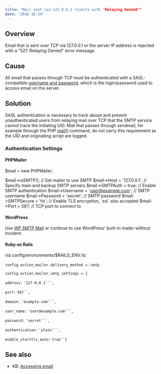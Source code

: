 ```yaml
---
title: "Mail sent via 127.0.0.1 rejects with "Relaying Denied""
date: "2016-10-24"
---
```


## Overview

Email that is sent over TCP via 127.0.0.1 or the server IP address is rejected with a "521: Relaying Denied" error message.

## Cause

All email that passes through TCP must be authenticated with a SASL-compatible [username and password](https://kb.apnscp.com/email/accessing-e-mail/), which is the login/password used to access email on the server.

## Solution

SASL authentication is necessary to track abuse and prevent unauthenticated users from relaying mail over TCP that the SMTP service cannot trace the initiating UID. Mail that passes through sendmail, for example through the PHP [mail()](http://php.net/mail) command, do not carry this requirement as the UID and originating script are logged.

### Authentication Settings

#### PHPMailer

$mail \= new PHPMailer;

$mail\->isSMTP();                                      // Set mailer to use SMTP
$mail\->Host \= '127.0.0.1';                            // Specify main and backup SMTP servers
$mail\->SMTPAuth \= true;                               // Enable SMTP authentication
$mail\->Username \= 'user@example.com';                 // SMTP username
$mail\->Password \= 'secret';                           // SMTP password
$mail\->SMTPSecure \= 'tls';                            // Enable TLS encryption, \`ssl\` also accepted
$mail\->Port \= 587;                                    // TCP port to connect to

#### WordPress

Use [WP SMTP Mail](https://wordpress.org/plugins/wp-mail-smtp/) or continue to use WordPress' built-in mailer without incident.

#### Ruby on Rails

via config/environments/$RAILS\_ENV.rb:

`config.action_mailer.delivery_method =` `:smtp`

`config.action_mailer.smtp_settings = {`

`address:` `'127.0.0.1'``,`

`port:` `587``,`

`domain:` `'example.com'``,`

`user_name:` `'user@example.com'``,`

`password:` `'secret'``,`

`authentication:` `'plain'``,`

`enable_starttls_auto:` `true``}`

## See also

- KB: [Accessing email](https://kb.apnscp.com/email/accessing-e-mail/)
